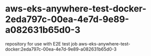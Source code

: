 # aws-eks-anywhere-test-docker-2eda797c-00ea-4e7d-9e89-a082631b65d0-3
repository for use with E2E test job aws-eks-anywhere-test-docker:2eda797c-00ea-4e7d-9e89-a082631b65d0-3
